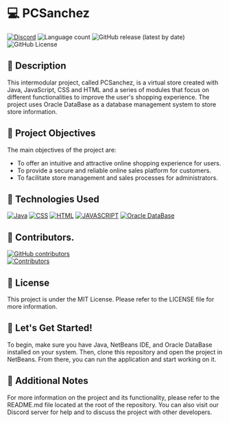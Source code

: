 # 💻 PCSanchez
[![Discord](https://img.shields.io/discord/1056947417842454678?label=DISCORD%20SERVER&logo=discord&style=for-the-badge)](https://discord.gg/FVaPTTs7MY) ![Language count](https://img.shields.io/github/languages/count/LitoHDD/PCSanchez?label=%F0%9F%8C%8E%20LANGUAGES&style=for-the-badge) ![GitHub release (latest by date)](https://img.shields.io/github/v/release/LitoHDD/PCSanchez?color=orange&label=%F0%9F%93%A2%20last%20version&style=for-the-badge) ![GitHub License](https://img.shields.io/github/license/LitoHDD/PCSanchez?label=LICENSE&style=for-the-badge)

## 📝 Description
This intermodular project, called PCSanchez, is a virtual store created with Java, JavaScript, CSS and HTML and a series of modules that focus on different functionalities to improve the user's shopping experience. The project uses Oracle DataBase as a database management system to store store information.

## 🎯 Project Objectives
The main objectives of the project are:

- To offer an intuitive and attractive online shopping experience for users.
- To provide a secure and reliable online sales platform for customers.
- To facilitate store management and sales processes for administrators.

## 🔧 Technologies Used
[![Java](https://img.shields.io/badge/JAVA-%23b07219?style=for-the-badge&logo=java)](https://github.com/LitoHDD/PCSanchez)
[![CSS](https://img.shields.io/badge/CSS-%23563d7c.svg?logo=css3&logoColor=white&style=for-the-badge)](https://github.com/LitoHDD/PCSanchez)
[![HTML](https://img.shields.io/badge/HTML-%23e34c26.svg?logo=html5&logoColor=white&style=for-the-badge)](https://github.com/LitoHDD/PCSanchez)
[![JAVASCRIPT](https://img.shields.io/badge/JAVASCRIPT-yellow.svg?logo=javascript&logoColor=white&style=for-the-badge)](https://github.com/LitoHDD/PCSanchez)
[![Oracle DataBase](https://img.shields.io/badge/Oracle-DB-%23F00000.svg?logo=oracle&logoColor=white&style=for-the-badge)](https://github.com/LitoHDD/PCSanchez)

## 🤝 Contributors.

[![GitHub contributors](https://img.shields.io/github/contributors/LitoHDD/PCSanchez?style=for-the-badge)](https://github.com/LitoHDD/PCSanchez/graphs/contributors)<br>
[![Contributors](https://contrib.rocks/image?repo=LitoHDD/PCSanchez&max=12)](https://github.com/LitoHDD/PCSanchez/graphs/contributors)

## 📄 License
This project is under the MIT License. Please refer to the LICENSE file for more information.

## 🚀 Let's Get Started!
To begin, make sure you have Java, NetBeans IDE, and Oracle DataBase installed on your system. Then, clone this repository and open the project in NetBeans. From there, you can run the application and start working on it.

## 📝 Additional Notes
For more information on the project and its functionality, please refer to the README.md file located at the root of the repository. You can also visit our Discord server for help and to discuss the project with other developers.
